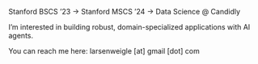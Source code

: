 Stanford BSCS ’23 → Stanford MSCS ’24 → Data Science @ Candidly

I’m interested in building robust, domain-specialized applications with AI agents.

You can reach me here: larsenweigle [at] gmail [dot] com
